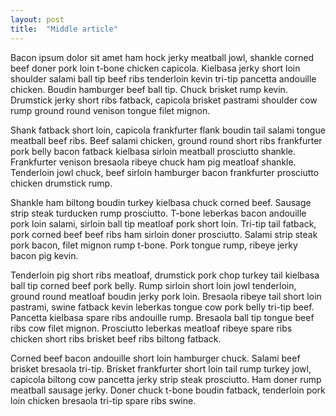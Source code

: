 ```yaml
---
layout: post
title:  "Middle article"
---
```

Bacon ipsum dolor sit amet ham hock jerky meatball jowl, shankle corned beef doner pork loin t-bone chicken capicola. Kielbasa jerky short loin shoulder salami ball tip beef ribs tenderloin kevin tri-tip pancetta andouille chicken. Boudin hamburger beef ball tip. Chuck brisket rump kevin. Drumstick jerky short ribs fatback, capicola brisket pastrami shoulder cow rump ground round venison tongue filet mignon.

Shank fatback short loin, capicola frankfurter flank boudin tail salami tongue meatball beef ribs. Beef salami chicken, ground round short ribs frankfurter pork belly bacon fatback kielbasa sirloin meatball prosciutto shankle. Frankfurter venison bresaola ribeye chuck ham pig meatloaf shankle. Tenderloin jowl chuck, beef sirloin hamburger bacon frankfurter prosciutto chicken drumstick rump.

Shankle ham biltong boudin turkey kielbasa chuck corned beef. Sausage strip steak turducken rump prosciutto. T-bone leberkas bacon andouille pork loin salami, sirloin ball tip meatloaf pork short loin. Tri-tip tail fatback, pork corned beef beef ribs ham sirloin doner prosciutto. Salami strip steak pork bacon, filet mignon rump t-bone. Pork tongue rump, ribeye jerky bacon pig kevin.

Tenderloin pig short ribs meatloaf, drumstick pork chop turkey tail kielbasa ball tip corned beef pork belly. Rump sirloin short loin jowl tenderloin, ground round meatloaf boudin jerky pork loin. Bresaola ribeye tail short loin pastrami, swine fatback kevin leberkas tongue cow pork belly tri-tip beef. Pancetta kielbasa spare ribs andouille rump. Bresaola ball tip tongue beef ribs cow filet mignon. Prosciutto leberkas meatloaf ribeye spare ribs chicken short ribs brisket beef ribs biltong fatback.

Corned beef bacon andouille short loin hamburger chuck. Salami beef brisket bresaola tri-tip. Brisket frankfurter short loin tail rump turkey jowl, capicola biltong cow pancetta jerky strip steak prosciutto. Ham doner rump meatball sausage jerky. Doner chuck t-bone boudin fatback, tenderloin pork loin chicken bresaola tri-tip spare ribs swine.

